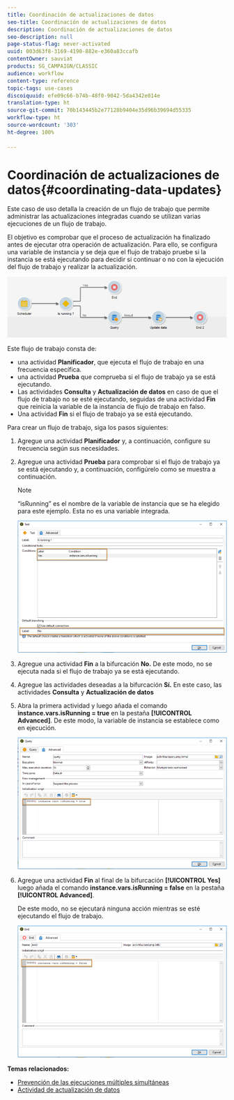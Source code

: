 ```yaml
---
title: Coordinación de actualizaciones de datos
seo-title: Coordinación de actualizaciones de datos
description: Coordinación de actualizaciones de datos
seo-description: null
page-status-flag: never-activated
uuid: 003d63f8-3169-4190-882e-e360a83ccafb
contentOwner: sauviat
products: SG_CAMPAIGN/CLASSIC
audience: workflow
content-type: reference
topic-tags: use-cases
discoiquuid: efe09c66-b74b-48f0-9042-5da4342e014e
translation-type: ht
source-git-commit: 70b143445b2e77128b9404e35d96b39694d55335
workflow-type: ht
source-wordcount: '303'
ht-degree: 100%

---
```



# Coordinación de actualizaciones de datos{#coordinating-data-updates}

Este caso de uso detalla la creación de un flujo de trabajo que permite administrar las actualizaciones integradas cuando se utilizan varias ejecuciones de un flujo de trabajo.

El objetivo es comprobar que el proceso de actualización ha finalizado antes de ejecutar otra operación de actualización. Para ello, se configura una variable de instancia y se deja que el flujo de trabajo pruebe si la instancia se está ejecutando para decidir si continuar o no con la ejecución del flujo de trabajo y realizar la actualización.

![](assets/uc_dataupdate_wkf.png)

Este flujo de trabajo consta de:

* una actividad **Planificador**, que ejecuta el flujo de trabajo en una frecuencia específica.
* una actividad **Prueba** que comprueba si el flujo de trabajo ya se está ejecutando.
* Las actividades **Consulta** y **Actualización de datos** en caso de que el flujo de trabajo no se esté ejecutando, seguidas de una actividad **Fin** que reinicia la variable de la instancia de flujo de trabajo en falso.
* Una actividad **Fin** si el flujo de trabajo ya se está ejecutando.

Para crear un flujo de trabajo, siga los pasos siguientes:

1. Agregue una actividad **Planificador** y, a continuación, configure su frecuencia según sus necesidades.
1. Agregue una actividad **Prueba** para comprobar si el flujo de trabajo ya se está ejecutando y, a continuación, configúrelo como se muestra a continuación.

   >[!NOTE]
   >
   >“isRunning” es el nombre de la variable de instancia que se ha elegido para este ejemplo. Esta no es una variable integrada.

   ![](assets/uc_dataupdate_test.png)

1. Agregue una actividad **Fin** a la bifurcación **No.** De este modo, no se ejecuta nada si el flujo de trabajo ya se está ejecutando.
1. Agregue las actividades deseadas a la bifurcación **Sí.** En este caso, las actividades **Consulta** y **Actualización de datos**
1. Abra la primera actividad y luego añada el comando **instance.vars.isRunning = true** en la pestaña **[!UICONTROL Advanced]**. De este modo, la variable de instancia se establece como en ejecución.

   ![](assets/uc_dataupdate_query.png)

1. Agregue una actividad **Fin** al final de la bifurcación **[!UICONTROL Yes]** luego añada el comando **instance.vars.isRunning = false** en la pestaña **[!UICONTROL Advanced]**.

   De este modo, no se ejecutará ninguna acción mientras se esté ejecutando el flujo de trabajo.

   ![](assets/uc_dataupdate_end.png)

**Temas relacionados:**

* [Prevención de las ejecuciones múltiples simultáneas](../../workflow/using/monitoring-workflow-execution.md#preventing-simultaneous-multiple-executions)
* [Actividad de actualización de datos](../../workflow/using/update-data.md)

